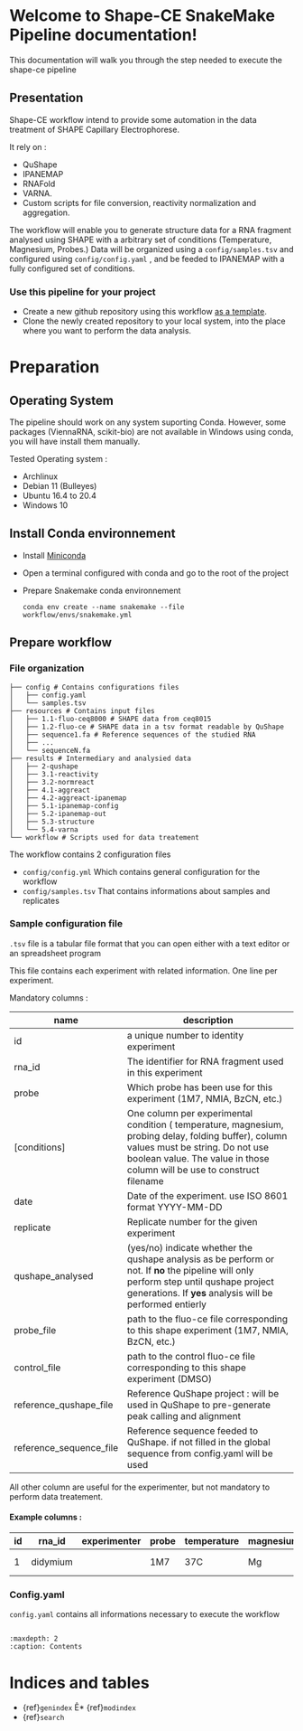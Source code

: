 # Welcome to Shape-CE SnakeMake Pipeline documentation!

This documentation will walk you through the step needed to execute the shape-ce pipeline

## Presentation

Shape-CE workflow intend to provide some automation in the data treatment of SHAPE Capillary Electrophorese.

It rely on : 

- QuShape
- IPANEMAP
- RNAFold
- VARNA. 
- Custom scripts for file conversion, reactivity normalization and aggregation.

The workflow will enable you to generate structure data for a RNA fragment analysed using SHAPE with a arbitrary set of conditions (Temperature, Magnesium, Probes.)
Data will be organized using a `config/samples.tsv` and configured using `config/config.yaml` , and be feeded to IPANEMAP with a fully configured set of conditions.

### Use this pipeline for your project

- Create a new github repository using this workflow [as a template](https://help.github.com/en/articles/creating-a-repository-from-a-template).
- Clone the newly created repository to your local system, into the place where you want to perform the data analysis.

# Preparation

## Operating System

The pipeline should work on any system suporting Conda. 
However, some packages (ViennaRNA, scikit-bio) are not available in Windows using conda, you will have install them manually.

Tested Operating system :
- Archlinux
- Debian 11 (Bulleyes)
- Ubuntu 16.4 to 20.4
- Windows 10



## Install Conda environnement

- Install [Miniconda](https://docs.conda.io/en/latest/miniconda.html)

- Open a terminal configured with conda and go to the root of the project

- Prepare Snakemake conda environnement
  
  ```
  conda env create --name snakemake --file workflow/envs/snakemake.yml
  ```

## Prepare workflow

### File organization

```
├── config # Contains configurations files
│   ├── config.yaml
│   └── samples.tsv
├── resources # Contains input files
│   ├── 1.1-fluo-ceq8000 # SHAPE data from ceq8015
│   ├── 1.2-fluo-ce # SHAPE data in a tsv format readable by QuShape
│   ├── sequence1.fa # Reference sequences of the studied RNA
│   ├── ... 
│   └── sequenceN.fa
├── results # Intermediary and analysied data
│   ├── 2-qushape
│   ├── 3.1-reactivity
│   ├── 3.2-normreact
│   ├── 4.1-aggreact
│   ├── 4.2-aggreact-ipanemap
│   ├── 5.1-ipanemap-config
│   ├── 5.2-ipanemap-out
│   ├── 5.3-structure
│   └── 5.4-varna 
└── workflow # Scripts used for data treatement
```

The workflow contains 2 configuration files

- `config/config.yml` Which contains general configuration for the workflow
- `config/samples.tsv` That contains informations about samples and replicates

### Sample configuration file

`.tsv` file is a tabular file format that you can open either with a text editor or an spreadsheet program

This file contains each experiment with related information. One line per experiment.

Mandatory columns  :

| name                    | description                                                                                                                                                                                                         |
| ----------------------- | ------------------------------------------------------------------------------------------------------------------------------------------------------------------------------------------------------------------- |
| id                      | a unique number to identity experiment                                                                                                                                                                              |
| rna_id                  | The identifier for RNA fragment used in this experiment                                                                                                                                                             |
| probe                   | Which probe has been use for this experiment (1M7, NMIA, BzCN, etc.)                                                                                                                                                |
| [conditions]            | One column per experimental condition ( temperature, magnesium, probing delay, folding buffer), column values must be string. Do not use boolean value. The value in those column will be use to construct filename |
| date                    | Date of the experiment. use ISO 8601 format YYYY-MM-DD                                                                                                                                                              |
| replicate               | Replicate number for the given experiment                                                                                                                                                                           |
| qushape_analysed        | (yes/no) indicate whether the qushape analysis as be perform or not. If **no** the pipeline will only perform step until qushape project generations. If **yes** analysis will be performed entierly                |
| probe_file              | path to the fluo-ce file corresponding to this shape experiment (1M7, NMIA, BzCN, etc.)                                                                                                                             |
| control_file            | path to the control fluo-ce file corresponding to this shape experiment (DMSO)                                                                                                                                      |
| reference_qushape_file  | Reference QuShape project : will be used in QuShape to pre-generate peak calling and alignment                                                                                                                      |
| reference_sequence_file | Reference sequence feeded to QuShape. if not filled in the global sequence from config.yaml will be used                                                                                                            |

 All other column are useful for the experimenter, but not mandatory to perform data treatement.

#### Example columns :

| id  | rna_id   | experimenter | probe | temperature | magnesium | folding_buffer | probing_delay | primer | rna_begin | rna_end | date       | replicate | qushape_analysed | reference_qushape_file                  | reference_sequence_file | probe_file                              | control_file                                    |
| --- | -------- | ------------ | ----- | ----------- | --------- | -------------- | ------------- | ------ | --------- | ------- | ---------- | --------- | ---------------- | --------------------------------------- | ----------------------- | --------------------------------------- | ----------------------------------------------- |
| 1   | didymium |              | 1M7   | 37C         | Mg        |                |               |        |           |         | 2019-08-01 | 1         | yes              | 2-qushape/didymium_1M7_37C_Mg_3.qushape | didymium.fa             | input/didymium_1M7_37C_Mg_1.fluo-ce.tsv | input/didymium_DMSO_of_1M7_37C_Mg_1.fluo-ce.tsv |

### Config.yaml

`config.yaml` contains all informations necessary to execute the workflow


``` yaml


```







```{toctree}
:maxdepth: 2
:caption: Contents
```

Indices and tables
==================

* {ref}`genindex`
Ê* {ref}`modindex`
* {ref}`search`
